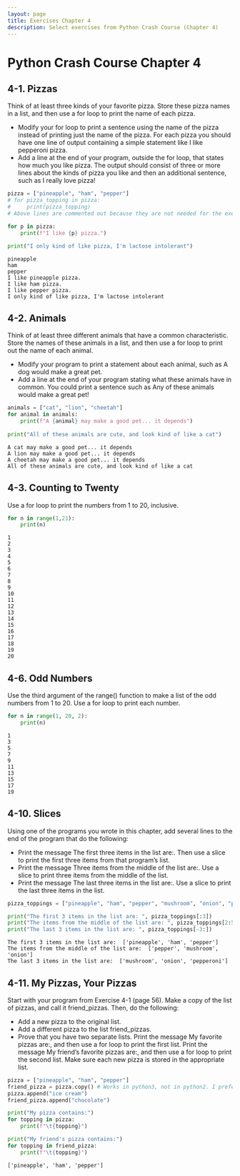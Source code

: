 ```yaml
---
layout: page
title: Exercises Chapter 4
description: Select exercises from Python Crash Course (Chapter 4)
---
```




# Python Crash Course Chapter 4

## 4-1. Pizzas
Think of at least three kinds of your favorite pizza. Store these pizza names in a list, and then use a for loop to print the name of each pizza.

- Modify your for loop to print a sentence using the name of the pizza instead of printing just the name of the pizza. For each pizza you should have one line of output containing a simple statement like I like pepperoni pizza.
- Add a line at the end of your program, outside the for loop, that states how much you like pizza. The output should consist of three or more lines about the kinds of pizza you like and then an additional sentence, such as I really love pizza!


```python
pizza = ["pineapple", "ham", "pepper"]
# for pizza_topping in pizza:
#     print(pizza_topping)
# Above lines are commented out because they are not needed for the exercise anymore

for p in pizza:
    print(f"I like {p} pizza.")

print("I only kind of like pizza, I'm lactose intolerant")


```

    pineapple
    ham
    pepper
    I like pineapple pizza.
    I like ham pizza.
    I like pepper pizza.
    I only kind of like pizza, I'm lactose intolerant


## 4-2. Animals
Think of at least three different animals that have a common characteristic. Store the names of these animals in a list, and then use a for loop to print out the name of each animal.

- Modify your program to print a statement about each animal, such as A dog would make a great pet.
- Add a line at the end of your program stating what these animals have in common. You could print a sentence such as Any of these animals would make a great pet!


```python
animals = ["cat", "lion", "cheetah"]
for animal in animals:
    print(f"A {animal} may make a good pet... it depends")
    
print("All of these animals are cute, and look kind of like a cat")
```

    A cat may make a good pet... it depends
    A lion may make a good pet... it depends
    A cheetah may make a good pet... it depends
    All of these animals are cute, and look kind of like a cat


## 4-3. Counting to Twenty
Use a for loop to print the numbers from 1 to 20, inclusive.


```python
for n in range(1,21):
    print(n)
```

    1
    2
    3
    4
    5
    6
    7
    8
    9
    10
    11
    12
    13
    14
    15
    16
    17
    18
    19
    20


## 4-6. Odd Numbers
Use the third argument of the range() function to make a list of the odd numbers from 1 to 20. Use a for loop to print each number.


```python
for n in range(1, 20, 2):
    print(n)
```

    1
    3
    5
    7
    9
    11
    13
    15
    17
    19


## 4-10. Slices
Using one of the programs you wrote in this chapter, add several lines to the end of the program that do the following:

- Print the message The first three items in the list are:. Then use a slice to print the first three items from that program’s list.
- Print the message Three items from the middle of the list are:. Use a slice to print three items from the middle of the list.
- Print the message The last three items in the list are:. Use a slice to print the last three items in the list.


```python
pizza_toppings = ["pineapple", "ham", "pepper", "mushroom", "onion", "pepperoni"]

print("The first 3 items in the list are: ", pizza_toppings[:3])
print("The items from the middle of the list are: ", pizza_toppings[2:5])
print("The last 3 items in the list are: ", pizza_toppings[-3:])

```

    The first 3 items in the list are:  ['pineapple', 'ham', 'pepper']
    The items from the middle of the list are:  ['pepper', 'mushroom', 'onion']
    The last 3 items in the list are:  ['mushroom', 'onion', 'pepperoni']


## 4-11. My Pizzas, Your Pizzas
Start with your program from Exercise 4-1 (page 56). Make a copy of the list of pizzas, and call it friend_pizzas. Then, do the following:

- Add a new pizza to the original list.
- Add a different pizza to the list friend_pizzas.
- Prove that you have two separate lists. Print the message My favorite pizzas are:, and then use a for loop to print the first list. Print the message My friend’s favorite pizzas are:, and then use a for loop to print the second list. Make sure each new pizza is stored in the appropriate list.


```python
pizza = ["pineapple", "ham", "pepper"]
friend_pizza = pizza.copy() # Works in python3, not in python2. I prefer this to slice [:] because it's more explicit
pizza.append("ice cream")
friend_pizza.append("chocolate")

print("My pizza contains:")
for topping in pizza:
    print(f"\t{topping}")

print("My friend's pizza contains:")
for topping in friend_pizza:
    print(f"\t{topping}")
```




    ['pineapple', 'ham', 'pepper']




```python

```
